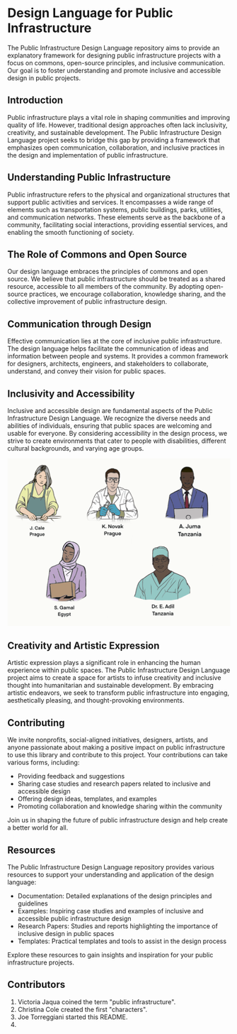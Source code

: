 # Design Language for Public Infrastructure

The Public Infrastructure Design Language repository aims to provide an explanatory framework for designing public infrastructure projects with a focus on commons, open-source principles, and inclusive communication. Our goal is to foster understanding and promote inclusive and accessible design in public projects.

## Introduction

Public infrastructure plays a vital role in shaping communities and improving quality of life. However, traditional design approaches often lack inclusivity, creativity, and sustainable development. The Public Infrastructure Design Language project seeks to bridge this gap by providing a framework that emphasizes open communication, collaboration, and inclusive practices in the design and implementation of public infrastructure.

## Understanding Public Infrastructure

Public infrastructure refers to the physical and organizational structures that support public activities and services. It encompasses a wide range of elements such as transportation systems, public buildings, parks, utilities, and communication networks. These elements serve as the backbone of a community, facilitating social interactions, providing essential services, and enabling the smooth functioning of society.

## The Role of Commons and Open Source

Our design language embraces the principles of commons and open source. We believe that public infrastructure should be treated as a shared resource, accessible to all members of the community. By adopting open-source practices, we encourage collaboration, knowledge sharing, and the collective improvement of public infrastructure design.

## Communication through Design

Effective communication lies at the core of inclusive public infrastructure. The design language helps facilitate the communication of ideas and information between people and systems. It provides a common framework for designers, architects, engineers, and stakeholders to collaborate, understand, and convey their vision for public spaces.

## Inclusivity and Accessibility

Inclusive and accessible design are fundamental aspects of the Public Infrastructure Design Language. We recognize the diverse needs and abilities of individuals, ensuring that public spaces are welcoming and usable for everyone. By considering accessibility in the design process, we strive to create environments that cater to people with disabilities, different cultural backgrounds, and varying age groups.

![Characters](https://github.com/PubInv/design-language-for-public-infrastructure/blob/main/Character_Assets.png)

## Creativity and Artistic Expression

Artistic expression plays a significant role in enhancing the human experience within public spaces. The Public Infrastructure Design Language project aims to create a space for artists to infuse creativity and inclusive thought into humanitarian and sustainable development. By embracing artistic endeavors, we seek to transform public infrastructure into engaging, aesthetically pleasing, and thought-provoking environments.

## Contributing

We invite nonprofits, social-aligned initiatives, designers, artists, and anyone passionate about making a positive impact on public infrastructure to use this library and contribute to this project. Your contributions can take various forms, including:

- Providing feedback and suggestions
- Sharing case studies and research papers related to inclusive and accessible design
- Offering design ideas, templates, and examples
- Promoting collaboration and knowledge sharing within the community

Join us in shaping the future of public infrastructure design and help create a better world for all.

## Resources

The Public Infrastructure Design Language repository provides various resources to support your understanding and application of the design language:

- Documentation: Detailed explanations of the design principles and guidelines
- Examples: Inspiring case studies and examples of inclusive and accessible public infrastructure design
- Research Papers: Studies and reports highlighting the importance of inclusive design in public spaces
- Templates: Practical templates and tools to assist in the design process

Explore these resources to gain insights and inspiration for your public infrastructure projects.

## Contributors

1. Victoria Jaqua coined the term "public infrastructure".
2. Christina Cole created the first "characters".
3. Joe Torreggiani started this README.
4. 
